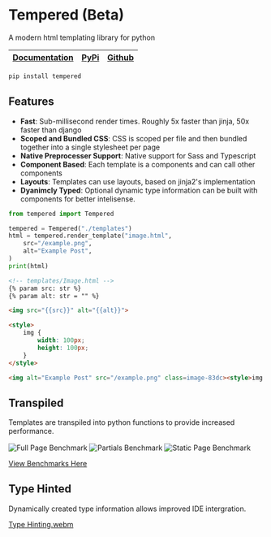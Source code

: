 # Tempered (Beta)


A modern html templating library for python

| [Documentation](https://github.com/Ben-Brady/tempered/blob/main/docs/index.md) | [PyPi](https://pypi.org/project/tempered) | [Github](https://github.com/Ben-Brady/tempered)|
| - | - | - |

```python
pip install tempered
```

## Features

- **Fast**: Sub-millisecond render times. Roughly 5x faster than jinja, 50x faster than django
- **Scoped and Bundled CSS**: CSS is scoped per file and then bundled together into a single stylesheet per page
- **Native Preprocesser Support**: Native support for Sass and Typescript
- **Component Based**: Each template is a components and can call other components
- **Layouts**: Templates can use layouts, based on jinja2's implementation
- **Dyanimcly Typed**: Optional dynamic type information can be built with components for better intelisense.

```python
from tempered import Tempered

tempered = Tempered("./templates")
html = tempered.render_template("image.html",
    src="/example.png",
    alt="Example Post",
)
print(html)
```

```html
<!-- templates/Image.html -->
{% param src: str %}
{% param alt: str = "" %}

<img src="{{src}}" alt="{{alt}}">

<style>
    img {
        width: 100px;
        height: 100px;
    }
</style>
```

```html
<img alt="Example Post" src="/example.png" class=image-83dc><style>img.image-83dc{width:100px;height:100px}</style>
```

## Transpiled

Templates are transpiled into python functions to provide increased performance.

<picture align="center">
  <img align="center" alt="Full Page Benchmark" src="https://github.com/Ben-Brady/tempered/assets/64110708/684ff121-a2c9-41df-94dd-f5c0aa136d3e">
</picture>
<picture align="center">
  <img align="center" alt="Partials Benchmark" src="https://github.com/Ben-Brady/tempered/assets/64110708/6bbc6c1d-107b-47b3-9b59-fb9c78e6352f">
</picture>
<picture>
  <img align="center" alt="Static Page Benchmark" src="https://github.com/Ben-Brady/tempered/assets/64110708/a9c3242c-872d-4969-878d-fb39547ca67a">
</picture>

[View Benchmarks Here](https://github.com/Ben-Brady/tempered/tree/main/benchmarks)

## Type Hinted

Dynamically created type information allows improved IDE intergration.

[Type Hinting.webm](https://github.com/Ben-Brady/tempered/assets/64110708/35fd09f1-b7ab-47e0-802a-6fb3e0dbb6e9)

